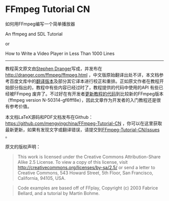 FFmpeg Tutorial CN
===========

如何用FFmpeg编写一个简单播放器

An ffmpeg and SDL Tutorial

or

How to Write a Video Player in Less Than 1000 Lines

----------

教程英文原文由[Stephen Dranger](dranger@gmail.com)写成，并发布在 http://dranger.com/ffmpeg/ffmpeg.html ，中文版原始翻译出处不详，本文档参考百度文库中的[翻译版本](http://wenku.baidu.com/view/2a30ffef0975f46527d3e1ac.html)及部分其它译本进行校正和重排。正如原文作者在教程开始部分指出的，教程中有些内容已经过时了，教程提供的代码中使用的API 有些已经被FFmpeg 废弃了。不过好在有开发者[更新教程的代码](https://github.com/chelyaev/ffmpeg-tutorial)到比较新的FFmpeg版本（ffmpeg version N-50314-gf6fff8e），因此文章作为开发者的入门教程还是很有参考价值。

本文档LaTeX源码和PDF文档发布在Github：https://github.com/mengyingchina/FFmpeg-Tutorial-CN ，你可以在这里获取最新更新，如果有发现文字或翻译错误，请提交到[FFmpeg-Tutorial-CN/issues](https://github.com/mengyingchina/FFmpeg-Tutorial-CN/issues) 。


原文的版权声明：

> This work is licensed under the Creative Commons Attribution-Share Alike 2.5 License. To view a copy of this license, visit http://creativecommons.org/licenses/by-sa/2.5/ or send a letter to Creative Commons, 543 Howard Street, 5th Floor, San Francisco, California, 94105, USA.

> Code examples are based off of FFplay, Copyright (c) 2003 Fabrice Bellard, and a tutorial by Martin Bohme.
